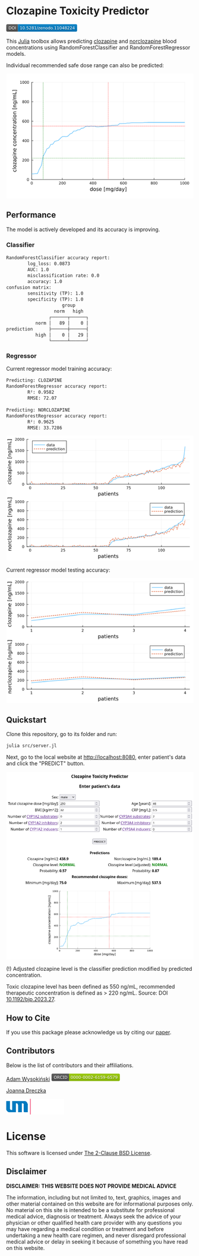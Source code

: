 # Clozapine Toxicity Predictor

[![DOI](zenodo.11048224.png)](https://doi.org/10.5281/zenodo.11048224)

This [Julia](https://julialang.org/) toolbox allows predicting [clozapine](https://en.wikipedia.org/wiki/Clozapine) and [norclozapine](https://en.wikipedia.org/wiki/Desmethylclozapine) blood concentrations using RandomForestClassifier and RandomForestRegressor models.

Individual recommended safe dose range can also be predicted:

![](dose-level.png)

## Performance

The model is actively developed and its accuracy is improving.

### Classifier

    RandomForestClassifier accuracy report:                   
            log_loss: 0.0873
            AUC: 1.0                                                 
            misclassification rate: 0.0                                              
            accuracy: 1.0
    confusion matrix:
            sensitivity (TP): 1.0
            specificity (TP): 1.0
                         group
                      norm   high   
                    ┌──────┬──────┐
               norm │   89 │    0 │
    prediction      ├──────┼──────┤
               high │    0 │   29 │
                    └──────┴──────┘

### Regressor

Current regressor model training accuracy:

    Predicting: CLOZAPINE
    RandomForestRegressor accuracy report:
            R²: 0.9582
            RMSE: 72.07
    
    Predicting: NORCLOZAPINE
    RandomForestRegressor accuracy report:
            R²: 0.9625
            RMSE: 33.7286

![](rr_train_accuracy.png)

Current regressor model testing accuracy:

![](rr_test_accuracy.png)

## Quickstart

Clone this repository, go to its folder and run:

```sh
julia src/server.jl
```

Next, go to the local website at [http://localhost:8080](http://localhost:8080), enter patient's data and click the "PREDICT" button.

![](webpage.png)

(!) Adjusted clozapine level is the classifier prediction modified by predicted concentration.

Toxic clozapine level has been defined as 550 ng/mL, recommended therapeutic concentration is defined as > 220 ng/mL. Source: DOI [10.1192/bjp.2023.27](https://doi.org/10.1192/bjp.2023.27).

## How to Cite

If you use this package please acknowledge us by citing our [paper](https://zenodo.org/records/11048224).

## Contributors

Below is the list of contributors and their affiliations.

[Adam Wysokiński](mailto:adam.wysokinski@umed.lodz.pl) [![ORCID](images/orcid.png)](https://orcid.org/0000-0002-6159-6579)

[Joanna Dreczka](mailto:jdreczka@csk.umed.pl)

[![Medical University of Lodz](images/umed.png)](https://en.umed.pl)

# License

This software is licensed under [The 2-Clause BSD License](LICENSE).

## Disclaimer

**DISCLAIMER: THIS WEBSITE DOES NOT PROVIDE MEDICAL ADVICE**

The information, including but not limited to, text, graphics, images and other material contained on this website are for informational purposes only. No material on this site is intended to be a substitute for professional medical advice, diagnosis or treatment. Always seek the advice of your physician or other qualified health care provider with any questions you may have regarding a medical condition or treatment and before undertaking a new health care regimen, and never disregard professional medical advice or delay in seeking it because of something you have read on this website.